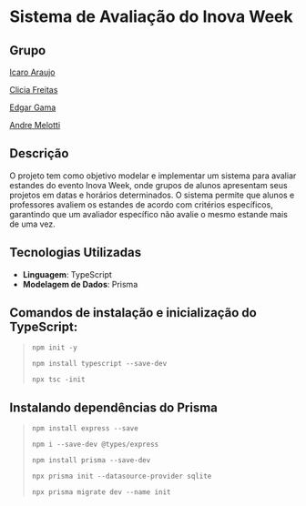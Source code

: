 # Sistema de Avaliação do Inova Week

## Grupo

[Icaro Araujo](https://github.com/Icaro-tme)

[Clicia Freitas](https://github.com/Cliciaf)

[Edgar Gama](https://gitlab.com/edgargsouza)

[Andre Melotti]()

## Descrição

O projeto tem como objetivo modelar e implementar um sistema para avaliar estandes do evento Inova Week, onde grupos de alunos apresentam seus projetos em datas e horários determinados. O sistema permite que alunos e professores avaliem os estandes de acordo com critérios específicos, garantindo que um avaliador específico não avalie o mesmo estande mais de uma vez.

## Tecnologias Utilizadas

- **Linguagem**: TypeScript
- **Modelagem de Dados**: Prisma

## Comandos de instalação e inicialização do TypeScript:

> ```npm init -y```
> 
> ```npm install typescript --save-dev```
> 
> ```npx tsc -init```

## Instalando dependências do Prisma

> ```npm install express --save```
> 
> ```npm i --save-dev @types/express```
> 
> ```npm install prisma --save-dev```
> 
> ```npx prisma init --datasource-provider sqlite```
>
> ```npx prisma migrate dev --name init```


